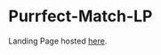 # Purrfect-Match-LP

Landing Page hosted [here](https://monkeydluffy69.github.io/Purrfect-Match-LP/index.html).
